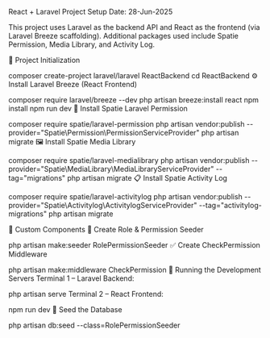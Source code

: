 React + Laravel Project Setup
Date: 28-Jun-2025

This project uses Laravel as the backend API and React as the frontend (via Laravel Breeze scaffolding). Additional packages used include Spatie Permission, Media Library, and Activity Log.

📁 Project Initialization

composer create-project laravel/laravel ReactBackend
cd ReactBackend
⚙️ Install Laravel Breeze (React Frontend)

composer require laravel/breeze --dev
php artisan breeze:install react
npm install
npm run dev
🔐 Install Spatie Laravel Permission

composer require spatie/laravel-permission
php artisan vendor:publish --provider="Spatie\Permission\PermissionServiceProvider"
php artisan migrate
🖼️ Install Spatie Media Library

composer require spatie/laravel-medialibrary
php artisan vendor:publish --provider="Spatie\MediaLibrary\MediaLibraryServiceProvider" --tag="migrations"
php artisan migrate
📋 Install Spatie Activity Log

composer require spatie/laravel-activitylog
php artisan vendor:publish --provider="Spatie\Activitylog\ActivitylogServiceProvider" --tag="activitylog-migrations"
php artisan migrate

🧩 Custom Components
🎯 Create Role & Permission Seeder

php artisan make:seeder RolePermissionSeeder
✅ Create CheckPermission Middleware

php artisan make:middleware CheckPermission
🚀 Running the Development Servers
Terminal 1 – Laravel Backend:

php artisan serve
Terminal 2 – React Frontend:

npm run dev
🌱 Seed the Database

php artisan db:seed --class=RolePermissionSeeder
